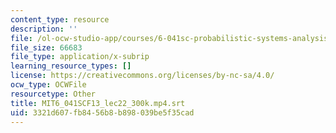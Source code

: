 ```yaml
---
content_type: resource
description: ''
file: /ol-ocw-studio-app/courses/6-041sc-probabilistic-systems-analysis-and-applied-probability-fall-2013/3321d607fb8456b8b898039be5f35cad_MIT6_041SCF13_lec22_300k.mp4.vtt
file_size: 66683
file_type: application/x-subrip
learning_resource_types: []
license: https://creativecommons.org/licenses/by-nc-sa/4.0/
ocw_type: OCWFile
resourcetype: Other
title: MIT6_041SCF13_lec22_300k.mp4.srt
uid: 3321d607-fb84-56b8-b898-039be5f35cad
---
```


